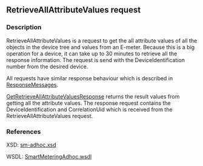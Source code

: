 ## RetrieveAllAttributeValues request

### Description
RetrieveAllAttributeValues is a request to get the all attribute values of all the objects in the device tree and values from an E-meter. Because this is a big operation for a device, it can take up to 30 minutes to retrieve all the response information.
The request is send with the DeviceIdentification number from the desired device.

All requests have similar response behaviour which is described in [ResponseMessages](./ResponseMessages.md).

[GetRetrieveAllAttributeValuesResponse](GetRetrieveAllAttributeValuesResponse.md) returns the result values from getting all the attribute values. The response request contains the DeviceIdentification and CorrelationUid which is received from the RetrieveAllAttributeValues request.

### References

XSD: [sm-adhoc.xsd](https://github.com/OSGP/Platform/blob/development/osgp-adapter-ws-smartmetering/src/main/webapp/WEB-INF/wsdl/smartmetering/schemas/sm-adhoc.xsd)

WSDL: [SmartMeteringAdhoc.wsdl](https://github.com/OSGP/Platform/blob/development/osgp-adapter-ws-smartmetering/src/main/webapp/WEB-INF/wsdl/smartmetering/SmartMeteringAdhoc.wsdl)

